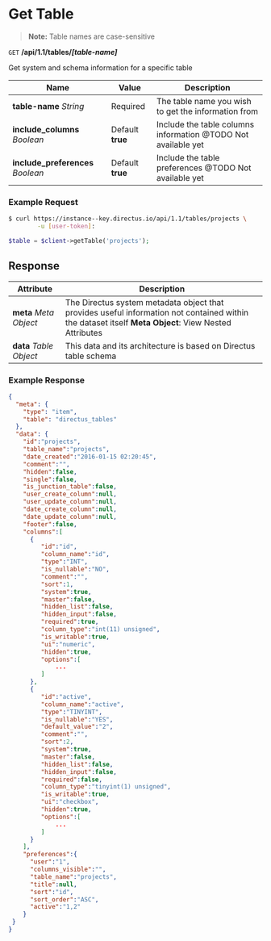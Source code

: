 # Get Table

> **Note:** Table names are case-sensitive

<span class="request">`GET` **/api/1.1/tables/_[table-name]_**</span>

<span class="description">Get system and schema information for a specific table</span>

<span class="arguments">Name</span> | Value | Description
------------------ | ----- | -----------
**table-name** _String_  |  <span class="required">Required</span>  |  The table name you wish to get the information from
**include_columns** _Boolean_  |  <span class="default">Default **true**</span>  |  Include the table columns information @TODO Not available yet
**include_preferences**  _Boolean_ |  <span class="default">Default **true**</span>  |  Include the table preferences @TODO Not available yet

### Example Request

```bash
$ curl https://instance--key.directus.io/api/1.1/tables/projects \
        -u [user-token]:
```

```php
$table = $client->getTable('projects');
```

## Response

<span class="attributes">Attribute</span> | Description
------|------------
**meta** _Meta Object_ | The Directus system metadata object that provides useful information not contained within the dataset itself <a class="object">**Meta Object**: View Nested Attributes</a>
<span class="custom">**data**</span> _Table Object_ | <span class="custom">This data and its architecture is based on Directus table schema</span>

### Example Response

```json
{
  "meta": {
    "type": "item",
    "table": "directus_tables"
  },
  "data": {
    "id":"projects",
    "table_name":"projects",
    "date_created":"2016-01-15 02:20:45",
    "comment":"",
    "hidden":false,
    "single":false,
    "is_junction_table":false,
    "user_create_column":null,
    "user_update_column":null,
    "date_create_column":null,
    "date_update_column":null,
    "footer":false,
    "columns":[
      {
         "id":"id",
         "column_name":"id",
         "type":"INT",
         "is_nullable":"NO",
         "comment":"",
         "sort":1,
         "system":true,
         "master":false,
         "hidden_list":false,
         "hidden_input":false,
         "required":true,
         "column_type":"int(11) unsigned",
         "is_writable":true,
         "ui":"numeric",
         "hidden":true,
         "options":[
             ...
         ]
      },
      {
         "id":"active",
         "column_name":"active",
         "type":"TINYINT",
         "is_nullable":"YES",
         "default_value":"2",
         "comment":"",
         "sort":2,
         "system":true,
         "master":false,
         "hidden_list":false,
         "hidden_input":false,
         "required":false,
         "column_type":"tinyint(1) unsigned",
         "is_writable":true,
         "ui":"checkbox",
         "hidden":true,
         "options":[
             ...
         ]
      }
    ],
    "preferences":{
      "user":"1",
      "columns_visible":"",
      "table_name":"projects",
      "title":null,
      "sort":"id",
      "sort_order":"ASC",
      "active":"1,2"
    }
 }
}
```
